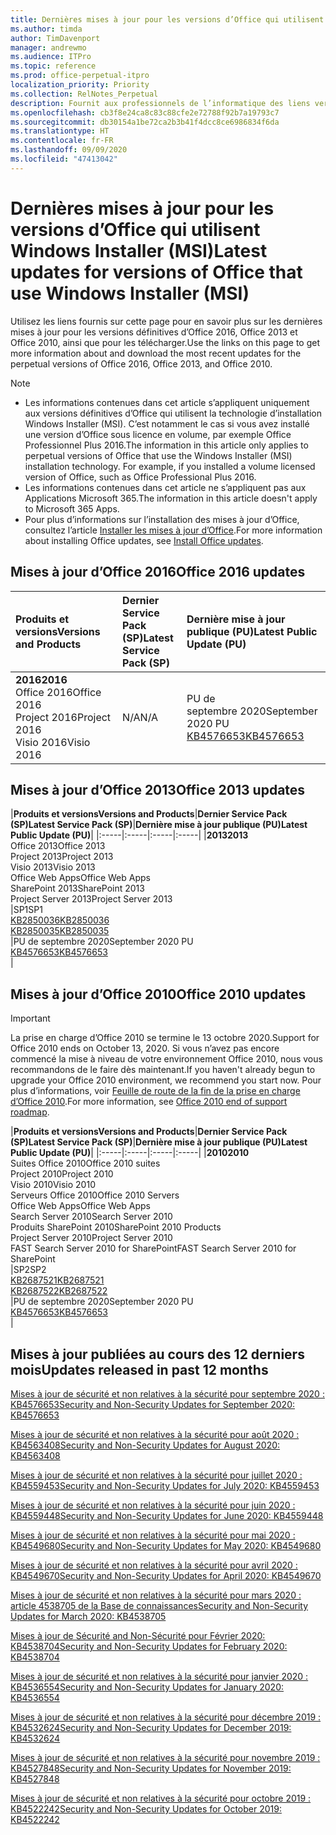 ```yaml
---
title: Dernières mises à jour pour les versions d’Office qui utilisent Windows Installer (MSI)
ms.author: timda
author: TimDavenport
manager: andrewmo
ms.audience: ITPro
ms.topic: reference
ms.prod: office-perpetual-itpro
localization_priority: Priority
ms.collection: RelNotes_Perpetual
description: Fournit aux professionnels de l’informatique des liens vers les dernières informations sur les mises à jour pour les versions définitives d’Office 2016, Office 2013 et Office 2010
ms.openlocfilehash: cb3f8e24ca8c83c88cfe2e72788f92b7a19793c7
ms.sourcegitcommit: db30154a1be72ca2b3b41f4dcc8ce6986834f6da
ms.translationtype: HT
ms.contentlocale: fr-FR
ms.lasthandoff: 09/09/2020
ms.locfileid: "47413042"
---
```

# <a name="latest-updates-for-versions-of-office-that-use-windows-installer-msi"></a><span data-ttu-id="2e12b-103">Dernières mises à jour pour les versions d’Office qui utilisent Windows Installer (MSI)</span><span class="sxs-lookup"><span data-stu-id="2e12b-103">Latest updates for versions of Office that use Windows Installer (MSI)</span></span>

<span data-ttu-id="2e12b-104">Utilisez les liens fournis sur cette page pour en savoir plus sur les dernières mises à jour pour les versions définitives d’Office 2016, Office 2013 et Office 2010, ainsi que pour les télécharger.</span><span class="sxs-lookup"><span data-stu-id="2e12b-104">Use the links on this page to get more information about and download the most recent updates for the perpetual versions of Office 2016, Office 2013, and Office 2010.</span></span>
  
 
> [!NOTE]
> - <span data-ttu-id="2e12b-p101">Les informations contenues dans cet article s’appliquent uniquement aux versions définitives d’Office qui utilisent la technologie d’installation Windows Installer (MSI). C’est notamment le cas si vous avez installé une version d’Office sous licence en volume, par exemple Office Professionnel Plus 2016.</span><span class="sxs-lookup"><span data-stu-id="2e12b-p101">The information in this article only applies to perpetual versions of Office that use the Windows Installer (MSI) installation technology. For example, if you installed a volume licensed version of Office, such as Office Professional Plus 2016.</span></span>
> - <span data-ttu-id="2e12b-107">Les informations contenues dans cet article ne s’appliquent pas aux Applications Microsoft 365.</span><span class="sxs-lookup"><span data-stu-id="2e12b-107">The information in this article doesn't apply to Microsoft 365 Apps.</span></span>
> - <span data-ttu-id="2e12b-108">Pour plus d’informations sur l’installation des mises à jour d’Office, consultez l’article [Installer les mises à jour d’Office](https://support.office.com/article/2ab296f3-7f03-43a2-8e50-46de917611c5).</span><span class="sxs-lookup"><span data-stu-id="2e12b-108">For more information about installing Office updates, see [Install Office updates](https://support.office.com/article/2ab296f3-7f03-43a2-8e50-46de917611c5).</span></span> 


## <a name="office-2016-updates"></a><span data-ttu-id="2e12b-109">Mises à jour d’Office 2016</span><span class="sxs-lookup"><span data-stu-id="2e12b-109">Office 2016 updates</span></span>

|<span data-ttu-id="2e12b-110">**Produits et versions**</span><span class="sxs-lookup"><span data-stu-id="2e12b-110">**Versions and Products**</span></span>|<span data-ttu-id="2e12b-111">**Dernier Service Pack (SP)**</span><span class="sxs-lookup"><span data-stu-id="2e12b-111">**Latest Service Pack (SP)**</span></span>|<span data-ttu-id="2e12b-112">**Dernière mise à jour publique (PU)**</span><span class="sxs-lookup"><span data-stu-id="2e12b-112">**Latest Public Update (PU)**</span></span>|
|:-----|:-----|:-----|
|<span data-ttu-id="2e12b-113">**2016**</span><span class="sxs-lookup"><span data-stu-id="2e12b-113">**2016**</span></span> <br/> <span data-ttu-id="2e12b-114">Office 2016</span><span class="sxs-lookup"><span data-stu-id="2e12b-114">Office 2016</span></span>  <br/> <span data-ttu-id="2e12b-115">Project 2016</span><span class="sxs-lookup"><span data-stu-id="2e12b-115">Project 2016</span></span>  <br/> <span data-ttu-id="2e12b-116">Visio 2016</span><span class="sxs-lookup"><span data-stu-id="2e12b-116">Visio 2016</span></span>  <br/> |<span data-ttu-id="2e12b-117">N/A</span><span class="sxs-lookup"><span data-stu-id="2e12b-117">N/A</span></span>  <br/> |<span data-ttu-id="2e12b-118">PU de septembre 2020</span><span class="sxs-lookup"><span data-stu-id="2e12b-118">September 2020 PU</span></span>  <br/> [<span data-ttu-id="2e12b-119">KB4576653</span><span class="sxs-lookup"><span data-stu-id="2e12b-119">KB4576653</span></span>](https://support.microsoft.com/help/4576653) <br/> |
   
## <a name="office-2013-updates"></a><span data-ttu-id="2e12b-120">Mises à jour d’Office 2013</span><span class="sxs-lookup"><span data-stu-id="2e12b-120">Office 2013 updates</span></span>

|<span data-ttu-id="2e12b-121">**Produits et versions**</span><span class="sxs-lookup"><span data-stu-id="2e12b-121">**Versions and Products**</span></span>|<span data-ttu-id="2e12b-122">**Dernier Service Pack (SP)**</span><span class="sxs-lookup"><span data-stu-id="2e12b-122">**Latest Service Pack (SP)**</span></span>|<span data-ttu-id="2e12b-123">**Dernière mise à jour publique (PU)**</span><span class="sxs-lookup"><span data-stu-id="2e12b-123">**Latest Public Update (PU)**</span></span>|
|:-----|:-----|:-----|:-----|
|<span data-ttu-id="2e12b-124">**2013**</span><span class="sxs-lookup"><span data-stu-id="2e12b-124">**2013**</span></span> <br/> <span data-ttu-id="2e12b-125">Office 2013</span><span class="sxs-lookup"><span data-stu-id="2e12b-125">Office 2013</span></span>  <br/> <span data-ttu-id="2e12b-126">Project 2013</span><span class="sxs-lookup"><span data-stu-id="2e12b-126">Project 2013</span></span>  <br/> <span data-ttu-id="2e12b-127">Visio 2013</span><span class="sxs-lookup"><span data-stu-id="2e12b-127">Visio 2013</span></span>  <br/> <span data-ttu-id="2e12b-128">Office Web Apps</span><span class="sxs-lookup"><span data-stu-id="2e12b-128">Office Web Apps</span></span>  <br/> <span data-ttu-id="2e12b-129">SharePoint 2013</span><span class="sxs-lookup"><span data-stu-id="2e12b-129">SharePoint 2013</span></span>  <br/> <span data-ttu-id="2e12b-130">Project Server 2013</span><span class="sxs-lookup"><span data-stu-id="2e12b-130">Project Server 2013</span></span>  <br/> |<span data-ttu-id="2e12b-131">SP1</span><span class="sxs-lookup"><span data-stu-id="2e12b-131">SP1</span></span> <br/> [<span data-ttu-id="2e12b-132">KB2850036</span><span class="sxs-lookup"><span data-stu-id="2e12b-132">KB2850036</span></span>](https://support.microsoft.com/kb/2850036) <br/>[<span data-ttu-id="2e12b-133">KB2850035</span><span class="sxs-lookup"><span data-stu-id="2e12b-133">KB2850035</span></span>](https://support.microsoft.com/kb/2850035) <br/> |<span data-ttu-id="2e12b-134">PU de septembre 2020</span><span class="sxs-lookup"><span data-stu-id="2e12b-134">September 2020 PU</span></span>  <br/> [<span data-ttu-id="2e12b-135">KB4576653</span><span class="sxs-lookup"><span data-stu-id="2e12b-135">KB4576653</span></span>](https://support.microsoft.com/help/4576653) <br/> |
   
## <a name="office-2010-updates"></a><span data-ttu-id="2e12b-136">Mises à jour d’Office 2010</span><span class="sxs-lookup"><span data-stu-id="2e12b-136">Office 2010 updates</span></span>
> [!IMPORTANT]
> <span data-ttu-id="2e12b-137">La prise en charge d’Office 2010 se termine le 13 octobre 2020.</span><span class="sxs-lookup"><span data-stu-id="2e12b-137">Support for Office 2010 ends on October 13, 2020.</span></span> <span data-ttu-id="2e12b-138">Si vous n’avez pas encore commencé la mise à niveau de votre environnement Office 2010, nous vous recommandons de le faire dès maintenant.</span><span class="sxs-lookup"><span data-stu-id="2e12b-138">If you haven't already begun to upgrade your Office 2010 environment, we recommend you start now.</span></span> <span data-ttu-id="2e12b-139">Pour plus d’informations, voir [Feuille de route de la fin de la prise en charge d’Office 2010](https://docs.microsoft.com/DeployOffice/office-2010-end-support-roadmap).</span><span class="sxs-lookup"><span data-stu-id="2e12b-139">For more information, see [Office 2010 end of support roadmap](https://docs.microsoft.com/DeployOffice/office-2010-end-support-roadmap).</span></span> 

|<span data-ttu-id="2e12b-140">**Produits et versions**</span><span class="sxs-lookup"><span data-stu-id="2e12b-140">**Versions and Products**</span></span>|<span data-ttu-id="2e12b-141">**Dernier Service Pack (SP)**</span><span class="sxs-lookup"><span data-stu-id="2e12b-141">**Latest Service Pack (SP)**</span></span>|<span data-ttu-id="2e12b-142">**Dernière mise à jour publique (PU)**</span><span class="sxs-lookup"><span data-stu-id="2e12b-142">**Latest Public Update (PU)**</span></span>|
|:-----|:-----|:-----|:-----|
|<span data-ttu-id="2e12b-143">**2010**</span><span class="sxs-lookup"><span data-stu-id="2e12b-143">**2010**</span></span> <br/> <span data-ttu-id="2e12b-144">Suites Office 2010</span><span class="sxs-lookup"><span data-stu-id="2e12b-144">Office 2010 suites</span></span>  <br/> <span data-ttu-id="2e12b-145">Project 2010</span><span class="sxs-lookup"><span data-stu-id="2e12b-145">Project 2010</span></span>  <br/> <span data-ttu-id="2e12b-146">Visio 2010</span><span class="sxs-lookup"><span data-stu-id="2e12b-146">Visio 2010</span></span>  <br/> <span data-ttu-id="2e12b-147">Serveurs Office 2010</span><span class="sxs-lookup"><span data-stu-id="2e12b-147">Office 2010 Servers</span></span>  <br/> <span data-ttu-id="2e12b-148">Office Web Apps</span><span class="sxs-lookup"><span data-stu-id="2e12b-148">Office Web Apps</span></span>  <br/> <span data-ttu-id="2e12b-149">Search Server 2010</span><span class="sxs-lookup"><span data-stu-id="2e12b-149">Search Server 2010</span></span>  <br/> <span data-ttu-id="2e12b-150">Produits SharePoint 2010</span><span class="sxs-lookup"><span data-stu-id="2e12b-150">SharePoint 2010 Products</span></span>  <br/> <span data-ttu-id="2e12b-151">Project Server 2010</span><span class="sxs-lookup"><span data-stu-id="2e12b-151">Project Server 2010</span></span>  <br/> <span data-ttu-id="2e12b-152">FAST Search Server 2010 for SharePoint</span><span class="sxs-lookup"><span data-stu-id="2e12b-152">FAST Search Server 2010 for SharePoint</span></span>  <br/> |<span data-ttu-id="2e12b-153">SP2</span><span class="sxs-lookup"><span data-stu-id="2e12b-153">SP2</span></span> <br/>[<span data-ttu-id="2e12b-154">KB2687521</span><span class="sxs-lookup"><span data-stu-id="2e12b-154">KB2687521</span></span>](https://support.microsoft.com/kb/2687521) <br/> [<span data-ttu-id="2e12b-155">KB2687522</span><span class="sxs-lookup"><span data-stu-id="2e12b-155">KB2687522</span></span>](https://support.microsoft.com/kb/2687522) <br/> |<span data-ttu-id="2e12b-156">PU de septembre 2020</span><span class="sxs-lookup"><span data-stu-id="2e12b-156">September 2020 PU</span></span>  <br/> [<span data-ttu-id="2e12b-157">KB4576653</span><span class="sxs-lookup"><span data-stu-id="2e12b-157">KB4576653</span></span>](https://support.microsoft.com/help/4576653) <br/>|
   

   
## <a name="updates-released-in-past-12-months"></a><span data-ttu-id="2e12b-158">Mises à jour publiées au cours des 12 derniers mois</span><span class="sxs-lookup"><span data-stu-id="2e12b-158">Updates released in past 12 months</span></span>
[<span data-ttu-id="2e12b-159">Mises à jour de sécurité et non relatives à la sécurité pour septembre 2020 : KB4576653</span><span class="sxs-lookup"><span data-stu-id="2e12b-159">Security and Non-Security Updates for September 2020: KB4576653</span></span>](https://support.microsoft.com/help/4576653)

[<span data-ttu-id="2e12b-160">Mises à jour de sécurité et non relatives à la sécurité pour août 2020 : KB4563408</span><span class="sxs-lookup"><span data-stu-id="2e12b-160">Security and Non-Security Updates for August 2020: KB4563408</span></span>](https://support.microsoft.com/help/4563408)

[<span data-ttu-id="2e12b-161">Mises à jour de sécurité et non relatives à la sécurité pour juillet 2020 : KB4559453</span><span class="sxs-lookup"><span data-stu-id="2e12b-161">Security and Non-Security Updates for July 2020: KB4559453</span></span>](https://support.microsoft.com/help/4559453)

[<span data-ttu-id="2e12b-162">Mises à jour de sécurité et non relatives à la sécurité pour juin 2020 : KB4559448</span><span class="sxs-lookup"><span data-stu-id="2e12b-162">Security and Non-Security Updates for June 2020: KB4559448</span></span>](https://support.microsoft.com/help/4559448)

[<span data-ttu-id="2e12b-163">Mises à jour de sécurité et non relatives à la sécurité pour mai 2020 : KB4549680</span><span class="sxs-lookup"><span data-stu-id="2e12b-163">Security and Non-Security Updates for May 2020: KB4549680</span></span>](https://support.microsoft.com/help/4549680)

[<span data-ttu-id="2e12b-164">Mises à jour de sécurité et non relatives à la sécurité pour avril 2020 : KB4549670</span><span class="sxs-lookup"><span data-stu-id="2e12b-164">Security and Non-Security Updates for April 2020: KB4549670</span></span>](https://support.microsoft.com/help/4549670)

[<span data-ttu-id="2e12b-165">Mises à jour de sécurité et non relatives à la sécurité pour mars 2020 : article 4538705 de la Base de connaissances</span><span class="sxs-lookup"><span data-stu-id="2e12b-165">Security and Non-Security Updates for March 2020: KB4538705</span></span>](https://support.microsoft.com/help/4538705)

[<span data-ttu-id="2e12b-166">Mises à jour de Sécurité and Non-Sécurité pour Février 2020: KB4538704</span><span class="sxs-lookup"><span data-stu-id="2e12b-166">Security and Non-Security Updates for February 2020: KB4538704</span></span>](https://support.microsoft.com/help/4538704)

[<span data-ttu-id="2e12b-167">Mises à jour de sécurité et non relatives à la sécurité pour janvier 2020 : KB4536554</span><span class="sxs-lookup"><span data-stu-id="2e12b-167">Security and Non-Security Updates for January 2020: KB4536554</span></span>](https://support.microsoft.com/help/4536554)

[<span data-ttu-id="2e12b-168">Mises à jour de sécurité et non relatives à la sécurité pour décembre 2019 : KB4532624</span><span class="sxs-lookup"><span data-stu-id="2e12b-168">Security and Non-Security Updates for December 2019: KB4532624</span></span>](https://support.microsoft.com/help/4532624)

[<span data-ttu-id="2e12b-169">Mises à jour de sécurité et non relatives à la sécurité pour novembre 2019 : KB4527848</span><span class="sxs-lookup"><span data-stu-id="2e12b-169">Security and Non-Security Updates for November 2019: KB4527848</span></span>](https://support.microsoft.com/help/4527848)

[<span data-ttu-id="2e12b-170">Mises à jour de sécurité et non relatives à la sécurité pour octobre 2019 : KB4522242</span><span class="sxs-lookup"><span data-stu-id="2e12b-170">Security and Non-Security Updates for October 2019: KB4522242</span></span>](https://support.microsoft.com/help/4522242)





</br>